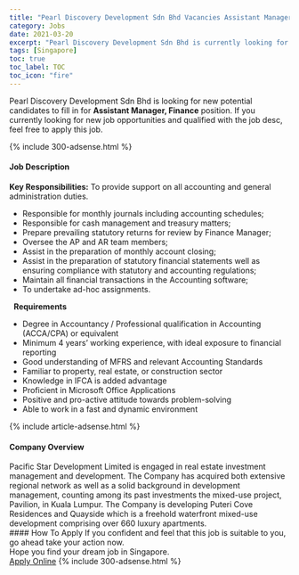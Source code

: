 ```yaml
---
title: "Pearl Discovery Development Sdn Bhd Vacancies Assistant Manager, Finance" 
category: Jobs 
date: 2021-03-20 
excerpt: "Pearl Discovery Development Sdn Bhd is currently looking for suitable person to fill in the Assistant Manager, Finance which based in Singapore" 
tags: [Singapore] 
toc: true 
toc_label: TOC 
toc_icon: "fire" 
--- 
```


<p>Pearl Discovery Development Sdn Bhd is looking for new potential candidates to fill in for <b>Assistant Manager, Finance</b> position. If you currently looking for new job opportunities and qualified with the job desc, feel free to apply this job.
</p>{% include 300-adsense.html %} 
<div><div><h4>Job Description</h4></div><div><div><span><div><div><strong>Key Responsibilities:</strong>&#160;To provide support on all accounting and general administration duties.&#160;&#160;<ul><li>Responsible for monthly journals including accounting schedules;</li><li>Responsible for cash management and treasury matters;</li><li>Prepare prevailing statutory returns for review by Finance Manager;</li><li>Oversee the AP and AR team members;</li><li>Assist in the preparation of monthly account closing;</li><li>Assist in the preparation of statutory financial statements well as ensuring compliance with statutory and accounting regulations;</li><li>Maintain all financial transactions in the Accounting software;</li><li>To undertake ad-hoc assignments.</li></ul>&#160;&#160;<strong>Requirements</strong>&#160;<ul><li>Degree in Accountancy / Professional qualification in Accounting (ACCA/CPA) or equivalent</li><li>Minimum 4 years&#8217; working experience, with ideal exposure to financial reporting</li><li>Good understanding of MFRS and relevant Accounting Standards</li><li>Familiar to property, real estate, or construction sector</li><li>Knowledge in IFCA is added advantage</li><li>Proficient in Microsoft Office Applications</li><li>Positive and pro-active attitude towards problem-solving</li><li>Able to work in a fast and dynamic environment</li></ul></div></div></span></div></div></div> 
{% include article-adsense.html %} 
<div><div><h4>Company Overview</h4></div><div><div><span><div><div>
	Pacific Star Development Limited is engaged in real estate investment management and development. The Company has acquired both extensive regional network as well as a solid background in development management, counting among its past investments the mixed-use project, Pavilion, in Kuala Lumpur. The Company is developing Puteri Cove Residences and Quayside which is a freehold waterfront mixed-use development comprising over 660 luxury apartments.&#160;</div></div></span></div></div></div> 
#### How To Apply 
If you confident and feel that this job is suitable to you, go ahead take your action now. <br/> 
Hope you find your dream job in Singapore. <br/> 
<a href="https://www.jobstreet.com.my/en/job/assistant-manager-finance-8387281/origin/sg?jobId=jobstreet-sg-job-8387281&" class="btn btn--info" target="_blank" rel="nofollow noopenner">Apply Online</a> 
{% include 300-adsense.html %} 